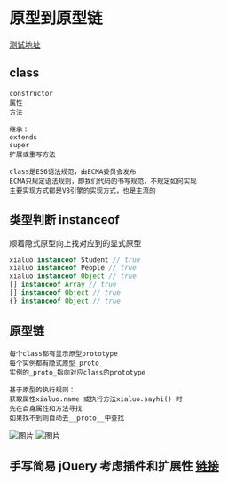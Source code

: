 # 原型到原型链

[测试地址](https://tianyouh.github.io/summarize/Javascript/1/)

## class

```text
constructor
属性
方法

继承：
extends
super
扩展或重写方法

class是ES6语法规范，由ECMA委员会发布
ECMA只规定语法规则，即我们代码的书写规范，不规定如何实现
主要实现方式都是V8引擎的实现方式，也是主流的
```

## 类型判断 instanceof

顺着隐式原型向上找对应到的显式原型

```js
xialuo instanceof Student // true
xialuo instanceof People // true
xialuo instanceof Object // true
[] instanceof Array // true
[] instanceof Object // true
{} instanceof Object // true
```

## 原型链

```text
每个class都有显示原型prototype
每个实例都有隐式原型_proto_
实例的_proto_指向对应class的prototype

基于原型的执行规则：
获取属性xialuo.name 或执行方法xialuo.sayhi() 时
先在自身属性和方法寻找
如果找不到则自动去__proto__中查找
```

<!-- ![图例](/blogs/image/web/javascript/原型链.jpg) -->
<img :src="$withBase('/image/web/javascript/原型链.jpg')" alt="图片">
<img :src="$withBase('/image/web/javascript/原型链2.png')" alt="图片">

## 手写简易 jQuery 考虑插件和扩展性 [链接](/web/knowledge/常用手写函数.html#jquery-考虑插件和扩展性)
